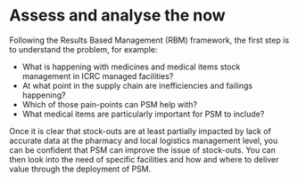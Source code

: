 # Assess and analyse the now

Following the Results Based Management (RBM) framework, the first step is to understand the problem, for example:

* What is happening with medicines and medical items stock management in ICRC managed facilities?
* At what point in the supply chain are inefficiencies and failings happening?
* Which of those pain-points can PSM help with?
* What medical items are particularly important for PSM to include?

Once it is clear that stock-outs are at least partially impacted by lack of accurate data at the pharmacy and local logistics management level, you can be confident that PSM can improve the issue of stock-outs. You can then look into the need of specific facilities and how and where to deliver value through the deployment of PSM.
